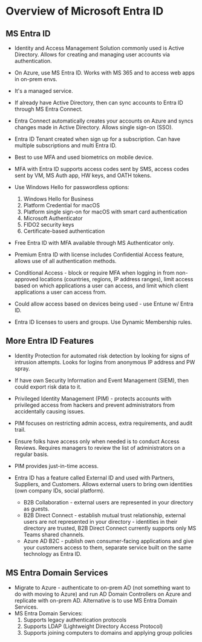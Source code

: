 # Overview of Microsoft Entra ID

## MS Entra ID
- Identity and Access Management Solution commonly used is Active Directory. Allows for creating and managing user accounts via authentication.
- On Azure, use MS Entra ID. Works with MS 365 and to access web apps in on-prem envs.
- It's a managed service.
- If already have Active Directory, then can sync accounts to Entra ID through MS Entra Connect.
- Entra Connect automatically creates your accounts on Azure and syncs changes made in Active Directory. Allows single sign-on (SSO). 
- Entra ID Tenant created when sign up for a subscription. Can have multiple subscriptions and multi Entra ID. 
- Best to use MFA and used biometrics on mobile device.
- MFA with Entra ID supports access codes sent by SMS, access codes sent by VM, MS Auth app, HW keys, and OATH tokens.

- Use Windows Hello for passwordless options:
    1. Windows Hello for Business
    2. Platform Credential for macOS
    3. Platform single sign-on for macOS with smart card authentication
    4. Microsoft Authenticator
    5. FIDO2 security keys
    6. Certificate-based authentication

- Free Entra ID with MFA available through MS Authenticator only.
- Premium Entra ID with license includes Confidential Access feature, allows use of all authentication methods.

- Conditional Access - block or require MFA when logging in from non-approved locations (countries, regions, IP address ranges), limit access based on which applications a user can access, and limit which client applications a user can access from.
- Could allow access based on devices being used - use Entune w/ Entra ID.
- Entra ID licenses to users and groups. Use Dynamic Membership rules.

## More Entra ID Features
- Identity Protection for automated risk detection by looking for signs of intrusion attempts. Looks for logins from anonymous IP address and PW spray. 
- If have own Security Information and Event Management (SIEM), then could export risk data to it.
- Privileged Identity Management (PIM) - protects accounts with privileged access from hackers and prevent administrators from accidentally causing issues.
- PIM focuses on restricting admin access, extra requirements, and audit trail.
- Ensure folks have access only when needed is to conduct Access Reviews. Requires managers to review the list of administrators on a regular basis.
- PIM provides just-in-time access.

- Entra ID has a feature called External ID and used with Partners, Suppliers, and Customers. Allows external users to bring own identities (own company IDs, social platform).
    - B2B Collaboration - external users are represented in your directory as guests.
    - B2B Direct Connect - establish mutual trust relationship, external users are not represented in your directory - identities in their directory are trusted, B2B Direct Connect currently supports only MS Teams shared channels.
    - Azure AD B2C - publish own consumer-facing applications and give your customers access to them, separate service built on the same technology as Entra ID. 

## MS Entra Domain Services
- Migrate to Azure - authenticate to on-prem AD (not something want to do with moving to Azure) and run AD Domain Controllers on Azure and replicate with on-prem AD. Alternative is to use MS Entra Domain Services.
- MS Entra Domain Services:
    1. Supports legacy authentication protocols
    2. Supports LDAP (Lightweight Directory Access Protocol)
    3. Supports joining computers to domains and applying group policies